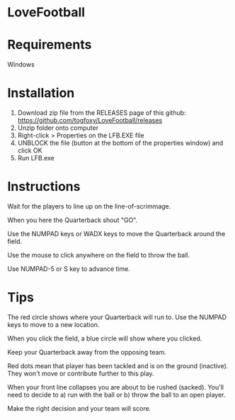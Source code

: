 # LoveFootball

Requirements
============

Windows

Installation
============

1. Download zip file from the RELEASES page of this github: 
    https://github.com/togfoxy/LoveFootball/releases
2. Unzip folder onto computer
3. Right-click > Properties on the LFB.EXE file 
4. UNBLOCK the file (button at the bottom of the properties window) and click OK
5. Run LFB.exe

Instructions
============

Wait for the players to line up on the line-of-scrimmage.

When you here the Quarterback shout "GO".

Use the NUMPAD keys or WADX keys to move the Quarterback around the field.

Use the mouse to click anywhere on the field to throw the ball.

Use NUMPAD-5 or S key to advance time.


Tips
====

The red circle shows where your Quarterback will run to. Use the NUMPAD keys to move to a new location.

When you click the field, a blue circle will show where you clicked.

Keep your Quarterback away from the opposing team.

Red dots mean that player has been tackled and is on the ground (inactive). They won't move or contribute further to this play.

When your front line collapses you are about to be rushed (sacked). You'll need to decide to a) run with the ball or b) throw the ball to an open player.

Make the right decision and your team will score.




